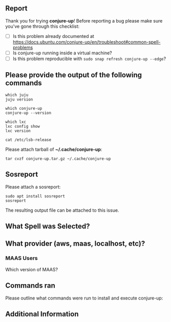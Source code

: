 ## Report

Thank you for trying **conjure-up**! Before reporting a bug please make sure you've gone through this checklist:

- [ ] Is this problem already documented at https://docs.ubuntu.com/conjure-up/en/troubleshoot#common-spell-problems
- [ ] Is conjure-up running inside a virtual machine?
- [ ] Is this problem reproducible with `sudo snap refresh conjure-up --edge`?

## Please provide the output of the following commands

```
which juju
juju version

which conjure-up
conjure-up --version

which lxc
lxc config show
lxc version

cat /etc/lsb-release
```

Please attach tarball of **~/.cache/conjure-up**:

```
tar cvzf conjure-up.tar.gz ~/.cache/conjure-up
```

## Sosreport

Please attach a sosreport:

```
sudo apt install sosreport
sosreport
```

The resulting output file can be attached to this issue.


## What Spell was Selected?

## What provider (aws, maas, localhost, etc)?

### MAAS Users
Which version of MAAS?

## Commands ran

Please outline what commands were run to install and execute conjure-up:

## Additional Information
